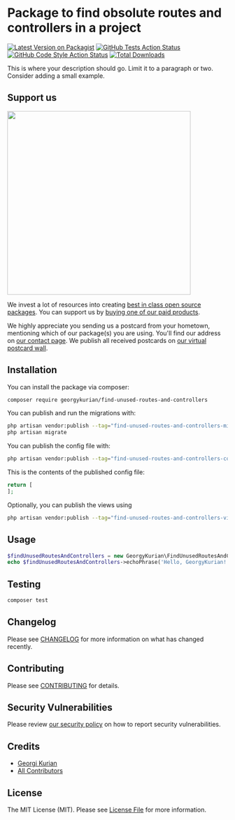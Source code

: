 # Package to find obsolute routes and controllers in a project

[![Latest Version on Packagist](https://img.shields.io/packagist/v/georgykurian/find-unused-routes-and-controllers.svg?style=flat-square)](https://packagist.org/packages/georgykurian/find-unused-routes-and-controllers)
[![GitHub Tests Action Status](https://img.shields.io/github/workflow/status/georgykurian/find-unused-routes-and-controllers/run-tests?label=tests)](https://github.com/georgykurian/find-unused-routes-and-controllers/actions?query=workflow%3Arun-tests+branch%3Amain)
[![GitHub Code Style Action Status](https://img.shields.io/github/workflow/status/georgykurian/find-unused-routes-and-controllers/Fix%20PHP%20code%20style%20issues?label=code%20style)](https://github.com/georgykurian/find-unused-routes-and-controllers/actions?query=workflow%3A"Fix+PHP+code+style+issues"+branch%3Amain)
[![Total Downloads](https://img.shields.io/packagist/dt/georgykurian/find-unused-routes-and-controllers.svg?style=flat-square)](https://packagist.org/packages/georgykurian/find-unused-routes-and-controllers)

This is where your description should go. Limit it to a paragraph or two. Consider adding a small example.

## Support us

[<img src="https://github-ads.s3.eu-central-1.amazonaws.com/find-unused-routes-and-controllers.jpg?t=1" width="419px" />](https://spatie.be/github-ad-click/find-unused-routes-and-controllers)

We invest a lot of resources into creating [best in class open source packages](https://spatie.be/open-source). You can support us by [buying one of our paid products](https://spatie.be/open-source/support-us).

We highly appreciate you sending us a postcard from your hometown, mentioning which of our package(s) you are using. You'll find our address on [our contact page](https://spatie.be/about-us). We publish all received postcards on [our virtual postcard wall](https://spatie.be/open-source/postcards).

## Installation

You can install the package via composer:

```bash
composer require georgykurian/find-unused-routes-and-controllers
```

You can publish and run the migrations with:

```bash
php artisan vendor:publish --tag="find-unused-routes-and-controllers-migrations"
php artisan migrate
```

You can publish the config file with:

```bash
php artisan vendor:publish --tag="find-unused-routes-and-controllers-config"
```

This is the contents of the published config file:

```php
return [
];
```

Optionally, you can publish the views using

```bash
php artisan vendor:publish --tag="find-unused-routes-and-controllers-views"
```

## Usage

```php
$findUnusedRoutesAndControllers = new GeorgyKurian\FindUnusedRoutesAndControllers();
echo $findUnusedRoutesAndControllers->echoPhrase('Hello, GeorgyKurian!');
```

## Testing

```bash
composer test
```

## Changelog

Please see [CHANGELOG](CHANGELOG.md) for more information on what has changed recently.

## Contributing

Please see [CONTRIBUTING](CONTRIBUTING.md) for details.

## Security Vulnerabilities

Please review [our security policy](../../security/policy) on how to report security vulnerabilities.

## Credits

- [Georgi Kurian](https://github.com/georgyKurian)
- [All Contributors](../../contributors)

## License

The MIT License (MIT). Please see [License File](LICENSE.md) for more information.

